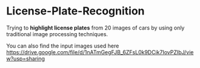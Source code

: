 # License-Plate-Recognition
Trying to **highlight license plates** from 20 images of cars by using only traditional image processing techniques.

You can also find the input images used here
https://drive.google.com/file/d/1nATmGegFJB_6ZFsL0k9DCik7IovPZIbJ/view?usp=sharing
